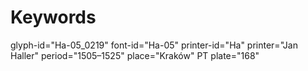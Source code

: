 # Keywords
glyph-id="Ha-05_0219"
font-id="Ha-05"
printer-id="Ha"
printer="Jan Haller"
period="1505–1525"
place="Kraków"
PT plate="168"
